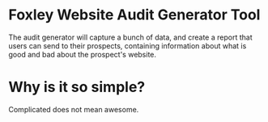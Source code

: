 # Foxley Website Audit Generator Tool

The audit generator will capture a bunch of data, and
create a report that users can send to their prospects,
containing information about what is good and bad about
the prospect's website.

# Why is it so simple?

Complicated does not mean awesome.